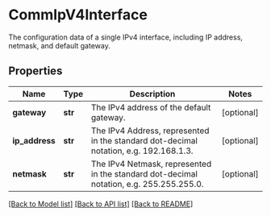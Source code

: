 # CommIpV4Interface

The configuration data of a single IPv4 interface, including IP address, netmask, and default gateway. 
## Properties
Name | Type | Description | Notes
------------ | ------------- | ------------- | -------------
**gateway** | **str** | The IPv4 address of the default gateway.   | [optional] 
**ip_address** | **str** | The IPv4 Address, represented in the standard dot-decimal notation, e.g. 192.168.1.3.   | [optional] 
**netmask** | **str** | The IPv4 Netmask, represented in the standard dot-decimal notation, e.g. 255.255.255.0.    | [optional] 

[[Back to Model list]](../README.md#documentation-for-models) [[Back to API list]](../README.md#documentation-for-api-endpoints) [[Back to README]](../README.md)


